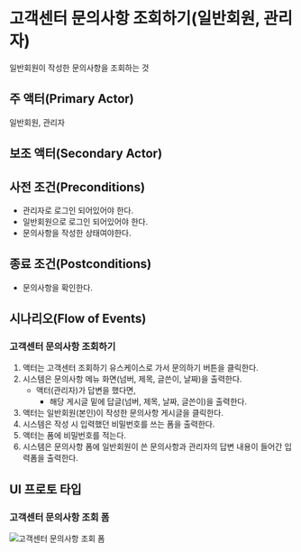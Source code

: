 # 고객센터 문의사항 조회하기(일반회원, 관리자)

일반회원이 작성한 문의사항을 조회하는 것

## 주 액터(Primary Actor)

일반회원, 관리자

## 보조 액터(Secondary Actor)

## 사전 조건(Preconditions)

- 관리자로 로그인 되어있어야 한다.
- 일반회원으로 로그인 되어있어야 한다.
- 문의사항을 작성한 상태여야한다.

## 종료 조건(Postconditions)

- 문의사항을 확인한다.

## 시나리오(Flow of Events)

### 고객센터 문의사항 조회하기

1. 액터는 고객센터 조회하기 유스케이스로 가서 문의하기 버튼을 클릭한다.
2. 시스템은 문의사항 메뉴 화면(넘버, 제목, 글쓴이, 날짜)을 출력한다.
    - 액터(관리자)가 답변을 했다면,
        - 해당 게시글 밑에 답글(넘버, 제목, 날짜, 글쓴이)을 출력한다.
3. 액터는 일반회원(본인)이 작성한 문의사항 게시글을 클릭한다.
4. 시스템은 작성 시 입력했던 비밀번호를 쓰는 폼을 출력한다.
5. 액터는 폼에 비밀번호를 적는다.
6. 시스템은 문의사항 폼에 일반회원이 쓴 문의사항과 관리자의 답변 내용이 들어간 입력폼을 출력한다.

## UI 프로토 타입

### 고객센터 문의사항 조회 폼
![고객센터 문의사항 조회 폼](./images/문의사항조회.PNG)
